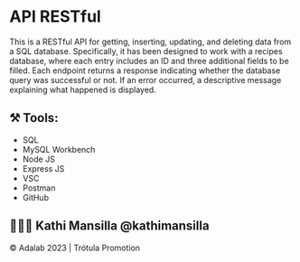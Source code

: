 # API RESTful 

This is a RESTful API for getting, inserting, updating, and deleting data from a SQL database. Specifically, it has been designed to work with a recipes database, where each entry includes an ID and three additional fields to be filled. Each endpoint returns a response indicating whether the database query was successful or not. If an error occurred, a descriptive message explaining what happened is displayed.

## ⚒️ Tools: 
- SQL
- MySQL Workbench
- Node JS
- Express JS
- VSC
- Postman
- GitHub

## 👩🏻‍💻 **Kathi Mansilla** @kathimansilla 
© Adalab 2023 | Trótula Promotion
